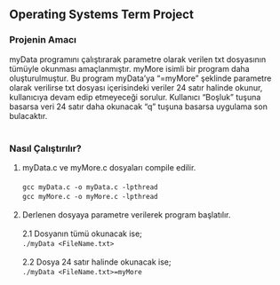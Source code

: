 ## Operating Systems Term Project
### Projenin Amacı
myData programını çalıştırarak parametre olarak verilen txt dosyasının tümüyle okunması amaçlanmıştır. 
myMore isimli bir program daha oluşturulmuştur. Bu program myData’ya “=myMore” şeklinde parametre olarak verilirse txt dosyası 
içerisindeki veriler 24 satır halinde okunur, kullanıcıya devam edip etmeyeceği sorulur. 
Kullanıcı “Boşluk” tuşuna basarsa veri 24 satır daha okunacak “q” tuşuna basarsa uygulama son bulacaktır.<br><br>

### Nasıl Çalıştırılır?
1. myData.c ve myMore.c dosyaları compile edilir.<br><br>
```gcc myData.c -o myData.c -lpthread```<br>
```gcc myMore.c -o myMore.c -lpthread```<br><br>
2. Derlenen dosyaya parametre verilerek program başlatılır.<br><br>
  2.1 Dosyanın tümü okunacak ise;<br>
```./myData <FileName.txt>```<br><br>
   2.2 Dosya 24 satır halinde okunacak ise;<br>
```./myData <FileName.txt>=myMore```<br>
